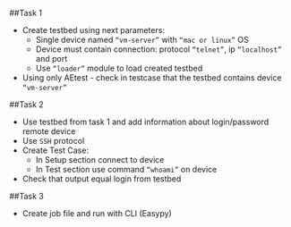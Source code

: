##Task 1

- Create testbed using next parameters:
  - Single device named `“vm-server”` with `“mac or linux”` OS
  - Device must contain connection: protocol `“telnet”`, ip `“localhost”` and port
  - Use `“loader”` module to load created testbed
- Using only AEtest - check in testcase that the testbed contains device `“vm-server”`

##Task 2

- Use testbed from task 1 and add information about login/password remote device
- Use `SSH` protocol
- Create Test Case:
  - In Setup section connect to device
  - In Test section use command `“whoami”` on device
-	Check that output equal login from testbed

##Task 3
- Create job file and run with CLI (Easypy)

